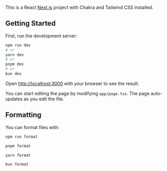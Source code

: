 This is a React [Next.js](https://nextjs.org/) project with Chakra and Tailwind CSS installed.

## Getting Started

First, run the development server:

```bash
npm run dev
# or
yarn dev
# or
pnpm dev
# or
bun dev
```

Open [http://localhost:3000](http://localhost:3000) with your browser to see the result.

You can start editing the page by modifying `app/page.tsx`. The page auto-updates as you edit the file.

## Formatting

You can format files with:

```bash
npm run format

pnpm format

yarn format

bun format
```
